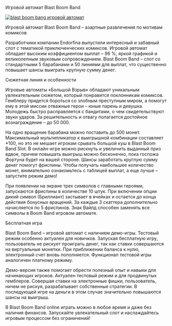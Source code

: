 Игровой автомат Blast Boom Band

[![blast boom bang игровой автомат](https://media0.giphy.com/media/8fpj3IwNHyhlPeviW2/giphy.gif)](https://eurogame.online/game-demo/blast-boom-bang)

Игровой автомат Blast Boom Band – азартные развлечения по мотивам комиксов

Разработчики компании Endorfina выпустили интересный и забавный слот с тематикой приключенческих комиксов. Игровой автомат обладает высоким коэффициентом выплат – 96 %, яркой графикой и великолепным звуковым сопровождением. Blast Boom Band – слот со стандартными 5 барабанами и 50 линиями для выплат, что существенно повышает шансы выиграть крупную сумму денег.

Сюжетная линия и особенности

Игровые автоматы «Большой Взрыв» обладают уникальным увлекательным сюжетом, который понравится поклонникам комиксов. Гемблеру придется бороться со злобным преступным миром, а помогут ему в этой миссии отважные герои – юные парень и девушка. Молодежь быстро расправляется с бандитами, о чем свидетельствуют звуки ударов. За решительность и отвагу полагается достойное вознаграждение – до 50 000.

На одно вращение барабана можно поставить до 500 монет. Максимальный мультипликатор к выигрышной комбинации составляет *100, но это не мешает игрокам срывать большой куш в Blast Boom Band Slot. В онлайн-игре можно рискнуть и увеличить выданный приз вдвое, причем повышать выигрыш можно бесконечно, пока госпожа Фортуна будет на вашей стороне. Шансы заработать круглую сумму денег помогут фриспины. Чтобы получать наибольшее количество монет, внимательно ознакомьтесь с таблицей выплат, а еще лучше – запустите режим демо!

При появлении на экране трех символов с главными героями, запускаются фриспины в количестве 10 штук. При включении опции дикий символ (Бриллиант) застывает в ячейках и остается до конца действия бонусных вращений. За каждые 3 скаттера дополнительно начисляется по 5 фриспинов. Знак Вайлд способен заменять все символы в Boom Band игровом автомате. 

Бесплатная игра

Blast Boom Band – игровой автомат с наличием демо-игры. Тестовый режим особенно актуален для новичков. Запуская бесплатную игру, пользователь не рискует проиграть денег, так как ставки совершаются на виртуальные монетки. При приближении баланса к нулю, электронный счет вновь пополняется. Функционал тестовой игры аналогичен платному режиму.

Демо-версия также помогает обрести полезный опыт и навыки для начинающих игроков. Актуален тестовый режим и для продвинутых гемблеров. Совершая ставки на электронные фишки, пользователь, ничем не рискуя, разрабатывает собственные стратегии. В последующей игре на деньги в этом случае значительно повышаются шансы на выигрыш.

В Blast Boom Band online играть можно в любое время и даже без наличия финансов. Запускайте увлекательный слот и наслаждайтесь игровым процессом без ограничений!

